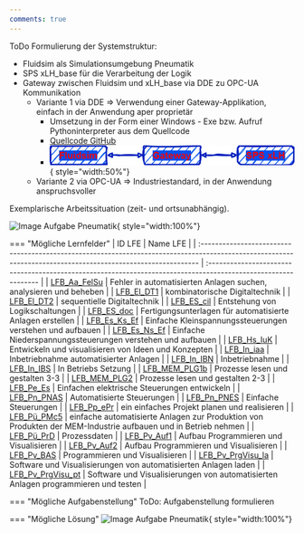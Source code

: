 ```yaml
---
comments: true
---
```


ToDo Formulierung der Systemstruktur:

- Fluidsim als Simulationsumgebung Pneumatik
- SPS xLH_base für die Verarbeitung der Logik
- Gateway zwischen Fluidsim und xLH_base via DDE zu OPC-UA Kommunikation
    - Variante 1 via DDE => Verwendung einer Gateway-Applikation, einfach in der Anwendung aper proprietär
        - Umsetzung in der Form einer Windows - Exe bzw. Aufruf Pythoninterpreter aus dem Quellcode
        - <a href="https://github.com/xemax-pascal/xLH/tree/d89240d792d0439d9b8d1979ac4f5fef00753786/source/xLH_base/lernpfad_hydraulik_vps_sps/gateway" target="_blank">Quellcode GitHub</a>
        - ![Image Aufgabe Pneumatik](../assets/img/lernpfad_sps_simulation_uebersicht.drawio.png){ style="width:50%"}
    - Variante 2 via OPC-UA => Industriestandard, in der Anwendung anspruchsvoller
    

Exemplarische Arbeitssituation (zeit- und ortsunabhängig).

![Image Aufgabe Pneumatik](../assets/img/lernpfad_1e_simulation_mit_sps.gif){ style="width:100%"}

=== "Mögliche Lernfelder"
    | ID LFE                                                                                                                                                       | Name LFE                                                                                                       |
    | :----------------------------------------------------------------------------------------------------------------------------------------------------------- | :------------------------------------------------------------------------------------------------------------- |
    | <a href="https://futuremem-docs-xemax.eu.pythonanywhere.com/de/data/4000_lfe_00/#F39F09C6-53EE-5846-B7F3-6F30D9381B97" target="_blank">LFB_Aa_FelSu</a>      | Fehler in automatisierten Anlagen suchen, analysieren und beheben                                              |
    | <a href="https://futuremem-docs-xemax.eu.pythonanywhere.com/de/data/4000_lfe_00/#70CB8AB4-F0C0-1748-8949-E905B342E0BB" target="_blank">LFB_El_DT1</a>        | kombinatorische Digitaltechnik                                                                                 |
    | <a href="https://futuremem-docs-xemax.eu.pythonanywhere.com/de/data/4000_lfe_00/#B2D8A172-016E-F441-AB34-ACEE81B44CAF" target="_blank">LFB_El_DT2</a>        | sequentielle Digitaltechnik                                                                                    |
    | <a href="https://futuremem-docs-xemax.eu.pythonanywhere.com/de/data/4000_lfe_00/#456851AB-1DFF-8343-B99E-866FB47668E8" target="_blank">LFB_ES_cil</a>        | Entstehung von Logikschaltungen                                                                                |
    | <a href="https://futuremem-docs-xemax.eu.pythonanywhere.com/de/data/4000_lfe_00/#317FFDA5-9A5A-5745-A74B-465C8B240745" target="_blank">LFB_ES_doc</a>        | Fertigungsunterlagen für automatisierte Anlagen erstellen                                                      |
    | <a href="https://futuremem-docs-xemax.eu.pythonanywhere.com/de/data/4000_lfe_00/#1752BAD4-4106-C040-9B7C-B85D031BB64E" target="_blank">LFB_Es_Ks_Ef</a>      | Einfache Kleinspannungssteuerungen verstehen und aufbauen                                                      |
    | <a href="https://futuremem-docs-xemax.eu.pythonanywhere.com/de/data/4000_lfe_00/#DF2DE14B-4A07-1D45-B325-01890A1A3288" target="_blank">LFB_Es_Ns_Ef</a>      | Einfache Niederspannungssteuerungen verstehen und aufbauen                                                     |
    | <a href="https://futuremem-docs-xemax.eu.pythonanywhere.com/de/data/4000_lfe_01/#F75E0D55-2648-CE40-B78F-23D62B7D3A33" target="_blank">LFB_Hs_IuK</a>        | Entwickeln und visualisieren von Ideen und Konzepten                                                           |
    | <a href="https://futuremem-docs-xemax.eu.pythonanywhere.com/de/data/4000_lfe_01/#95C74906-5C6D-BF4C-81E9-D58B52B53039" target="_blank">LFB_In_iaa</a>        | Inbetriebnahme automatisierter Anlagen                                                                         |
    | <a href="https://futuremem-docs-xemax.eu.pythonanywhere.com/de/data/4000_lfe_02/#4F6D1388-1AEB-5D45-82EA-AE24BB2CA3BB" target="_blank">LFB_In_IBN</a>        | Inbetriebnahme                                                                                                 |
    | <a href="https://futuremem-docs-xemax.eu.pythonanywhere.com/de/data/4000_lfe_02/#3E8D12CA-DB8E-894D-BB88-B027AA4C319F" target="_blank">LFB_In_IBS</a>        | In Betriebs Setzung                                                                                            |
    | <a href="https://futuremem-docs-xemax.eu.pythonanywhere.com/de/data/4000_lfe_02/#8045EB34-E5B4-C544-B0C8-744109F0AA0F" target="_blank">LFB_MEM_PLG1b</a>     | Prozesse lesen und gestalten 3-3                                                                               |
    | <a href="https://futuremem-docs-xemax.eu.pythonanywhere.com/de/data/4000_lfe_02/#06E8BEBE-1BD0-FB48-8B65-020FD4AA660E" target="_blank">LFB_MEM_PLG2</a>      | Prozesse lesen und gestalten 2-3                                                                               |
    | <a href="https://futuremem-docs-xemax.eu.pythonanywhere.com/de/data/4000_lfe_02/#5CBC3C34-410A-A248-9B6F-3EF7EBE5D9E9" target="_blank">LFB_Pe_Es</a>         | Einfachen elektrische Steuerungen entwickeln                                                                   |
    | <a href="https://futuremem-docs-xemax.eu.pythonanywhere.com/de/data/4000_lfe_03/#1938F84C-32C3-FA4F-9993-6D830B19789E" target="_blank">LFB_Pn_PNAS</a>       | Automatisierte Steuerungen                                                                                     |
    | <a href="https://futuremem-docs-xemax.eu.pythonanywhere.com/de/data/4000_lfe_03/#28F47FD9-3970-204A-A566-271BB1F23F1E" target="_blank">LFB_Pn_PNES</a>       | Einfache Steuerungen                                                                                           |
    | <a href="https://futuremem-docs-xemax.eu.pythonanywhere.com/de/data/4000_lfe_03/#470852FD-6612-C94D-BD71-9D0F77327599" target="_blank">LFB_Pp_ePr</a>        | ein einfaches Projekt planen und realisieren                                                                   |
    | <a href="https://futuremem-docs-xemax.eu.pythonanywhere.com/de/data/4000_lfe_03/#CA4BFD57-C0ED-5648-BBD9-791CD4011384" target="_blank">LFB_Pü_PMc5</a>       | einfache automatisierte Anlagen zur Produktion von Produkten der MEM-Industrie aufbauen und in Betrieb nehmen  |
    | <a href="https://futuremem-docs-xemax.eu.pythonanywhere.com/de/data/4000_lfe_03/#CA4BFD57-C0ED-5648-BBD9-791CD4011384" target="_blank">LFB_Pü_PrD</a>        | Prozessdaten                                                                                                   |
    | <a href="https://futuremem-docs-xemax.eu.pythonanywhere.com/de/data/4000_lfe_03/#CA4BFD57-C0ED-5648-BBD9-791CD4011384" target="_blank">LFB_Pv_Auf1</a>       | Aufbau Programmieren und Visualisieren                                                                         |
    | <a href="https://futuremem-docs-xemax.eu.pythonanywhere.com/de/data/4000_lfe_03/#CA4BFD57-C0ED-5648-BBD9-791CD4011384" target="_blank">LFB_Pv_Auf2</a>       | Aufbau Programmieren und Visualisieren                                                                         |
    | <a href="https://futuremem-docs-xemax.eu.pythonanywhere.com/de/data/4000_lfe_03/#CA4BFD57-C0ED-5648-BBD9-791CD4011384" target="_blank">LFB_Pv_BAS</a>        | Programmieren und Visualisieren                                                                                |
    | <a href="https://futuremem-docs-xemax.eu.pythonanywhere.com/de/data/4000_lfe_03/#CA4BFD57-C0ED-5648-BBD9-791CD4011384" target="_blank">LFB_Pv_PrgVisu_la</a> | Software und Visualisierungen von automatisierten Anlagen laden                                                |
    | <a href="https://futuremem-docs-xemax.eu.pythonanywhere.com/de/data/4000_lfe_03/#CA4BFD57-C0ED-5648-BBD9-791CD4011384" target="_blank">LFB_Pv_PrgVisu_pt</a> | Software und Visualisierungen von automatisierten Anlagen programmieren und testen                             |

=== "Mögliche Aufgabenstellung"
    ToDo: Aufgabenstellung formulieren

=== "Mögliche Lösung"
    ![Image Aufgabe Pneumatik](../assets/img/lernpfad_1e_simulation_mit_sps.gif){ style="width:100%"}